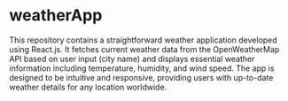 # weatherApp
This repository contains a straightforward weather application developed using React.js. It fetches current weather data from the OpenWeatherMap API based on user input (city name) and displays essential weather information including temperature, humidity, and wind speed. The app is designed to be intuitive and responsive, providing users with up-to-date weather details for any location worldwide.
